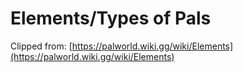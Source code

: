 # Elements/Types of Pals
Clipped from: [https://palworld.wiki.gg/wiki/Elements](https://palworld.wiki.gg/wiki/Elements)  

